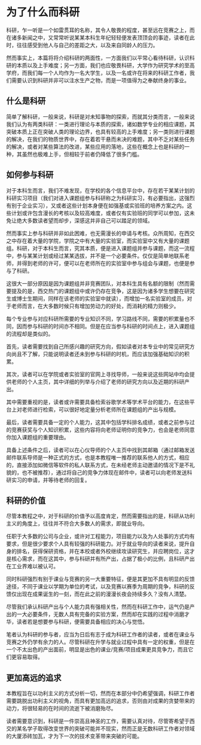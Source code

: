 # 为了什么而科研

科研，乍一听是一个如雷贯耳的名称，其令人敬畏的程度，甚至远在竞赛之上，而在诸多新闻之中，又常常听说某某本科生年纪轻轻便发表顶顶会的事迹，读者在此时，往往感受到他人与自己的差距之大，以及来自同龄人的压力。

然而事实上，本篇将将介绍科研的两面性，一方面我们以平常心看待科研，认识科研的本质以及上手难度；另一方面，我们也应敬畏科研，大学作为研究学术的至高学府，而我们每一个人均作为一名大学生，以及一名或许在将来的科研工作者，我们需要认识到科研并非可以注水生产之物，而是一项值得为之奉献终身的事业。

## 什么是科研

简单了解科研，一般来说，科研是对未知事物的探索，而就其分类而言，一般来说我们认为有两类科研：一类进行理论与本质的探索，诸如数学专业的相应课题，其突破本质上正在突破人类的理论边界，也具有较高的上手难度；另一类则进行课题的解决，在我们的物质世界中，存在着若干悬而未决的难题，其中不乏对某些任务的解决，或者对某些算法的改进，某些应用的落地，这些在概念上也是科研的一种，其虽然也极难上手，但相较于前者仍降低了很多门槛。

## 如何参与科研

对于本科生而言，我们不难发现，在学校的各个信息平台中，存在若干某某计划的科研实习项目（我们对进入课题组参与科研称之为科研实习，有必要指出，这强烈有别于企业实习），又或者这些计划本身便在如强基或实验班的培养方案之内。这些计划或许包含漫长的考核以及较高难度，或者仅有实验班的同学可以参加，这未免让绝大多数读者望而却步，深感这并非自己可以踏足的领域。

然而事实上参与科研并非如此困难，也无需漫长的申请与考核。众所周知，在西交之中存在着大量的学院，学院之中有大量的实验室，而实验室中又有大量的课题组。科研，对于本科生而言，究其本质，便是进入课题组并参与课题，而这一流程中，参与某某计划或经过某某选拔，并不是一个必要条件。仅仅是简单地联系老师，并得到老师的许可，便可以在老师所在的实验室中参与组会与课题，也便是参与了科研。

这很大一部分原因是因为课题组并非竞赛团队，对本科生具有名额的限制（然而需要提及的是，西交热门的课题组中或许仍存在竞争，这是因为诸多学生想要在研究生或博士生期间，同样在该老师的实验室中就读），而增加一名实验室的成员，对于老师而言，在大多数时候只有增加劳动力的好处，而消耗的精力则极少。

每个专业参与对应科研所需要的专业知识不同，学习路线不同，需要的积累量也不同，因而参与科研的时间亦不相同。但是在应当参与科研的时间点上，进入课题组的流程却是类似的。

首先，读者需要找到自己所感兴趣的研究方向，假如读者对本专业中的常见研究方向尚且不了解，只能说明读者还未到参与科研的时机，而应该加强基础知识的积累。

其次，读者可以在学院或者实验室的官网上寻找导师，一般来说这些网站中均会提供老师的个人主页，其中详细的列举与介绍了老师的研究方向以及近期的科研产出。

其中需要重视的是，读者或许需要具备检索谷歌学术等学术平台的能力，在这些平台上对老师进行检索，可以很好地定量分析老师所在课题组的产出与规模。

最后，读者需要具备一定的个人能力，这其中包括学科排名成绩，或者之前参与过的竞赛获奖与个人知识积累，这些内容将向老师证明你的竞争力，也会是老师同意你加入课题组的重要理由。

具备上述条件之后，读者可以在心仪导师的个人主页中找到其邮箱（通过邮箱发送邮件联系导师是一种正式的方式，也是本教程唯一推荐的联系他人的方式，相应的，直接添加如微信等软件的私人联系方式，在未经老师主动邀请的情况下是不礼貌的，也不被推荐），通过将自己的竞争力体现在邮件中，读者可以向老师发送科研实习的申请，并等待老师的回复。

## 科研的价值

尽管本教程之中，对于科研的价值予以高度肯定，然而需要指出的是，科研从功利主义的角度上，往往并不符合大多数人的需求，即就业导向。

任职于大多数的公司与企业，或许对工程能力，项目能力以及为人处事的方式均有要求，但是很少要求个人具有较强的科研能力。对于就业导向的读者来说，提升自身的排名，获得保研资格，并在本校或者外校继续攻读研究生，并应聘岗位，这才是核心需求，而在这其中，参与科研并有所产出，占据了极小的比例，且科研产出在工业界难以被认可。

同时科研强烈有别于课业与竞赛的另一大重要特征，便是其更加不具有明显的反馈途径，不同于课业以学期为单位的考试，以及竞赛以赛季为周期的竞争，科研的反馈仅出现在成果诞生的一刻，而在此之前的漫漫长夜会持续多久？没有人清楚。

尽管我们承认科研产出与个人能力具有强相关性，然而在科研工作中，运气仍是产出的一大必要条件，无数人具有完备的实验方案，然而却在实践的过程中消磨才华，读者若是想要参与科研，便需要具备相应的决心与觉悟。

笔者认为科研的参与者，应当为日后有志于成为科研工作者的读者，或者在课业与竞赛之外仍学有余力的人。尽管科研在升学与就业过程中具有一定的权重，但是在一个不太出色的产出面前，明显是出色的课业/竞赛/项目成果更具竞争力，而且它们更容易取得。

## 更加高远的追求

本教程旨在以功利主义的方式分析一切，然而在本部分中仍希望强调，科研工作者需要跳脱出功利主义的视角，而具有更加高远的追求，否则由对成果的贪婪带来的动力，将很轻易的在时间的流逝下被消磨殆尽。

读者需要意识到，科研是一件崇高且神圣的工作，需要认真对待，尽管寄希望于西交的某名学子取得改变世界的突破可能并不现实，然而正是无数科研工作者对领域的大厦添砖加瓦，才为下一次的技术变革带来突破的可能。